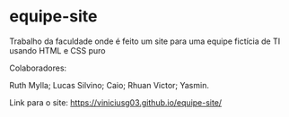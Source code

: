 # equipe-site
Trabalho da faculdade onde é feito um site para uma equipe fictícia de TI usando HTML e CSS puro

Colaboradores:

Ruth Mylla;
Lucas Silvino;
Caio;
Rhuan Victor;
Yasmin.

Link para o site: https://viniciusg03.github.io/equipe-site/
